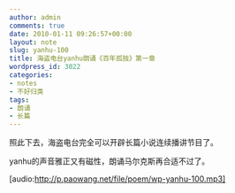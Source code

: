 ```yaml
---
author: admin
comments: true
date: 2010-01-11 09:26:57+00:00
layout: note
slug: yanhu-100
title: 海盗电台yanhu朗诵《百年孤独》第一章
wordpress_id: 3022
categories:
- notes
- 不好归类
tags:
- 朗诵
- 长篇
---
```


照此下去，海盗电台完全可以开辟长篇小说连续播讲节目了。

yanhu的声音雅正又有磁性，朗诵马尔克斯再合适不过了。

[audio:http://p.paowang.net/file/poem/wp-yanhu-100.mp3]
